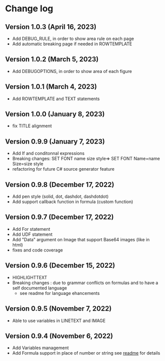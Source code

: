 
# Change log
## Version 1.0.3 (April 16, 2023)
* Add DEBUG_RULE, in order to show area rule on each page
* Add automatic breaking page if needed in ROWTEMPLATE

## Version 1.0.2 (March 5, 2023)
* Add DEBUGOPTIONS, in order to show area of each figure

## Version 1.0.1 (March 4, 2023)
* Add ROWTEMPLATE and TEXT statements

## Version 1.0.0 (January 8, 2023)
* fix TITLE alignment

## Version 0.9.9 (January 7, 2023)
* Add If and conditonnal expressions
* Breaking changes: SET FONT name size style=> SET FONT Name=name Size=size style
* refactoring for future C# source generator feature

## Version 0.9.8 (December 17, 2022)
* Add pen style (solid, dot, dashdot, dashdotdot)
* Add support callback function in formula (custom function)

## Version 0.9.7 (December 17, 2022)
* Add For statement
* Add UDF statement
* Add "Data" argument on Image that support Base64 images (like in html)
* fixes and code coverage

## Version 0.9.6 (December 15, 2022)
* HIGHLIGHTTEXT
* Breaking changes : due to grammar conflicts on formulas and to have a self documented language
	- see readme for language ehancements


## Version 0.9.5 (November 7, 2022)
* Able to use variables in LINETEXT and IMAGE

## Version 0.9.4 (November 6, 2022)

* Add Variables management
* Add Formula support in place of number or string see [readme](./README.md) for details




